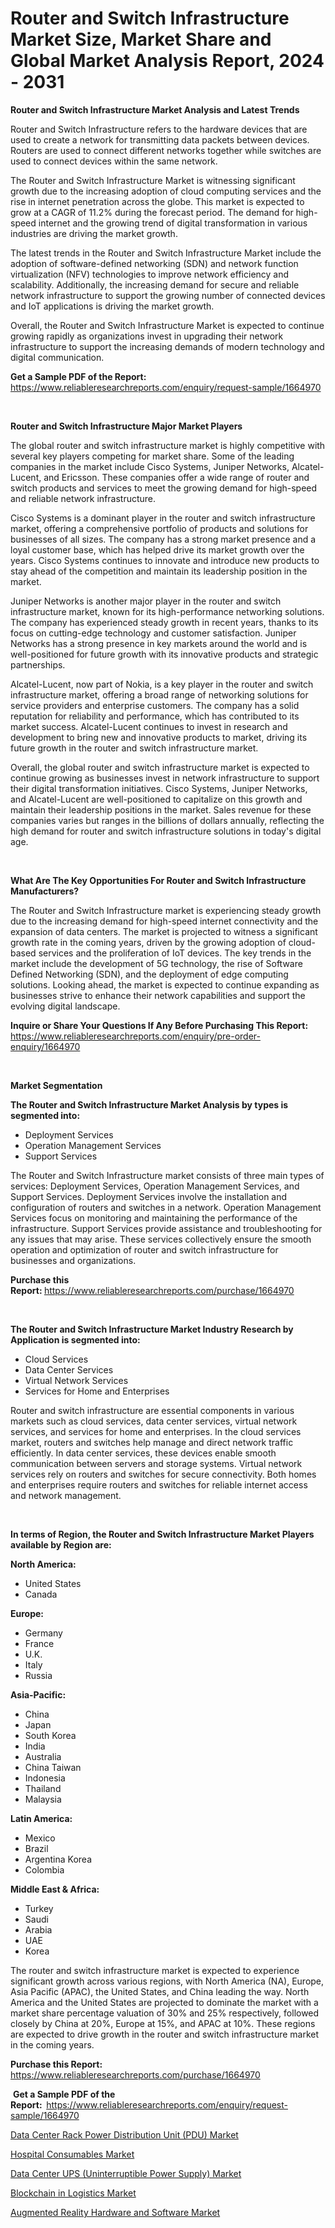 <p><h1>Router and Switch Infrastructure Market Size, Market Share and Global Market Analysis Report, 2024 - 2031</h1></p><p><strong>Router and Switch Infrastructure Market Analysis and Latest Trends</strong></p>
<p><p>Router and Switch Infrastructure refers to the hardware devices that are used to create a network for transmitting data packets between devices. Routers are used to connect different networks together while switches are used to connect devices within the same network.</p><p>The Router and Switch Infrastructure Market is witnessing significant growth due to the increasing adoption of cloud computing services and the rise in internet penetration across the globe. This market is expected to grow at a CAGR of 11.2% during the forecast period. The demand for high-speed internet and the growing trend of digital transformation in various industries are driving the market growth.</p><p>The latest trends in the Router and Switch Infrastructure Market include the adoption of software-defined networking (SDN) and network function virtualization (NFV) technologies to improve network efficiency and scalability. Additionally, the increasing demand for secure and reliable network infrastructure to support the growing number of connected devices and IoT applications is driving the market growth.</p><p>Overall, the Router and Switch Infrastructure Market is expected to continue growing rapidly as organizations invest in upgrading their network infrastructure to support the increasing demands of modern technology and digital communication.</p></p>
<p><strong>Get a Sample PDF of the Report:&nbsp;</strong> <a href="https://www.reliableresearchreports.com/enquiry/request-sample/1664970">https://www.reliableresearchreports.com/enquiry/request-sample/1664970</a></p>
<p>&nbsp;</p>
<p><strong>Router and Switch Infrastructure Major Market Players</strong></p>
<p><p>The global router and switch infrastructure market is highly competitive with several key players competing for market share. Some of the leading companies in the market include Cisco Systems, Juniper Networks, Alcatel-Lucent, and Ericsson. These companies offer a wide range of router and switch products and services to meet the growing demand for high-speed and reliable network infrastructure.</p><p>Cisco Systems is a dominant player in the router and switch infrastructure market, offering a comprehensive portfolio of products and solutions for businesses of all sizes. The company has a strong market presence and a loyal customer base, which has helped drive its market growth over the years. Cisco Systems continues to innovate and introduce new products to stay ahead of the competition and maintain its leadership position in the market.</p><p>Juniper Networks is another major player in the router and switch infrastructure market, known for its high-performance networking solutions. The company has experienced steady growth in recent years, thanks to its focus on cutting-edge technology and customer satisfaction. Juniper Networks has a strong presence in key markets around the world and is well-positioned for future growth with its innovative products and strategic partnerships.</p><p>Alcatel-Lucent, now part of Nokia, is a key player in the router and switch infrastructure market, offering a broad range of networking solutions for service providers and enterprise customers. The company has a solid reputation for reliability and performance, which has contributed to its market success. Alcatel-Lucent continues to invest in research and development to bring new and innovative products to market, driving its future growth in the router and switch infrastructure market.</p><p>Overall, the global router and switch infrastructure market is expected to continue growing as businesses invest in network infrastructure to support their digital transformation initiatives. Cisco Systems, Juniper Networks, and Alcatel-Lucent are well-positioned to capitalize on this growth and maintain their leadership positions in the market. Sales revenue for these companies varies but ranges in the billions of dollars annually, reflecting the high demand for router and switch infrastructure solutions in today's digital age.</p></p>
<p>&nbsp;</p>
<p><strong>What Are The Key Opportunities For Router and Switch Infrastructure Manufacturers?</strong></p>
<p><p>The Router and Switch Infrastructure market is experiencing steady growth due to the increasing demand for high-speed internet connectivity and the expansion of data centers. The market is projected to witness a significant growth rate in the coming years, driven by the growing adoption of cloud-based services and the proliferation of IoT devices. The key trends in the market include the development of 5G technology, the rise of Software Defined Networking (SDN), and the deployment of edge computing solutions. Looking ahead, the market is expected to continue expanding as businesses strive to enhance their network capabilities and support the evolving digital landscape.</p></p>
<p><strong>Inquire or Share Your Questions If Any Before Purchasing This Report:</strong> <a href="https://www.reliableresearchreports.com/enquiry/pre-order-enquiry/1664970">https://www.reliableresearchreports.com/enquiry/pre-order-enquiry/1664970</a></p>
<p>&nbsp;</p>
<p><strong>Market Segmentation</strong></p>
<p><strong>The Router and Switch Infrastructure Market Analysis by types is segmented into:</strong></p>
<p><ul><li>Deployment Services</li><li>Operation Management Services</li><li>Support Services</li></ul></p>
<p><p>The Router and Switch Infrastructure market consists of three main types of services: Deployment Services, Operation Management Services, and Support Services. Deployment Services involve the installation and configuration of routers and switches in a network. Operation Management Services focus on monitoring and maintaining the performance of the infrastructure. Support Services provide assistance and troubleshooting for any issues that may arise. These services collectively ensure the smooth operation and optimization of router and switch infrastructure for businesses and organizations.</p></p>
<p><strong>Purchase this Report:&nbsp;</strong><a href="https://www.reliableresearchreports.com/purchase/1664970">https://www.reliableresearchreports.com/purchase/1664970</a></p>
<p>&nbsp;</p>
<p><strong>The Router and Switch Infrastructure Market Industry Research by Application is segmented into:</strong></p>
<p><ul><li>Cloud Services</li><li>Data Center Services</li><li>Virtual Network Services</li><li>Services for Home and Enterprises</li></ul></p>
<p><p>Router and switch infrastructure are essential components in various markets such as cloud services, data center services, virtual network services, and services for home and enterprises. In the cloud services market, routers and switches help manage and direct network traffic efficiently. In data center services, these devices enable smooth communication between servers and storage systems. Virtual network services rely on routers and switches for secure connectivity. Both homes and enterprises require routers and switches for reliable internet access and network management.</p></p>
<p>&nbsp;</p>
<p><strong>In terms of Region, the Router and Switch Infrastructure Market Players available by Region are:</strong></p>
<p>
    <p> <strong> North America: </strong>
        <ul>
            <li>United States</li>
            <li>Canada</li>
        </ul>
        </p> 
    <p> <strong> Europe: </strong>
        <ul>
            <li>Germany</li>
            <li>France</li>
            <li>U.K.</li>
            <li>Italy</li>
            <li>Russia</li>
        </ul>
        </p> 
    <p> <strong> Asia-Pacific: </strong>
        <ul>
            <li>China</li>
            <li>Japan</li>
            <li>South Korea</li>
            <li>India</li>
            <li>Australia</li>
            <li>China Taiwan</li>
            <li>Indonesia</li>
            <li>Thailand</li>
            <li>Malaysia</li>
        </ul>
        </p> 
    <p> <strong> Latin America: </strong>
        <ul>
            <li>Mexico</li>
            <li>Brazil</li>
            <li>Argentina Korea</li>
            <li>Colombia</li>
        </ul>
        </p> 
    <p> <strong> Middle East & Africa: </strong>
        <ul>
            <li>Turkey</li>
            <li>Saudi</li>
            <li>Arabia</li>
            <li>UAE</li>
            <li>Korea</li>
        </ul>
    </p>
    </p>
<p><p>The router and switch infrastructure market is expected to experience significant growth across various regions, with North America (NA), Europe, Asia Pacific (APAC), the United States, and China leading the way. North America and the United States are projected to dominate the market with a market share percentage valuation of 30% and 25% respectively, followed closely by China at 20%, Europe at 15%, and APAC at 10%. These regions are expected to drive growth in the router and switch infrastructure market in the coming years.</p></p>
<p><strong>Purchase this Report: </strong><a href="https://www.reliableresearchreports.com/purchase/1664970">https://www.reliableresearchreports.com/purchase/1664970</a></p>
<p>&nbsp;<strong>Get a Sample PDF of the Report:&nbsp;&nbsp;</strong><a href="https://www.reliableresearchreports.com/enquiry/request-sample/1664970">https://www.reliableresearchreports.com/enquiry/request-sample/1664970</a></p>
<p><strong></strong></p>
<p><p><a href="https://github.com/abdelrhmankishk22/Market-Research-Report-List-3/blob/main/data-center-rack-power-distribution-unit-pdu-market.md">Data Center Rack Power Distribution Unit (PDU) Market</a></p><p><a href="https://medium.com/@stephenarmstrong52/hospital-consumables-market-trends-forecast-and-competitive-analysis-to-2031-ac87de74d8ac">Hospital Consumables Market</a></p><p><a href="https://github.com/bracarafogo/Market-Research-Report-List-2/blob/main/data-center-ups-uninterruptible-power-supply-market.md">Data Center UPS (Uninterruptible Power Supply) Market</a></p><p><a href="https://medium.com/@stephenarmstrong52/blockchain-in-logistics-market-comprehensive-assessment-by-type-application-and-geography-dbf010ae8689">Blockchain in Logistics Market</a></p><p><a href="https://medium.com/@stephenarmstrong52/augmented-reality-hardware-and-software-market-size-market-outlook-and-market-forecast-2024-to-a2fe5e018ef2">Augmented Reality Hardware and Software Market</a></p></p>